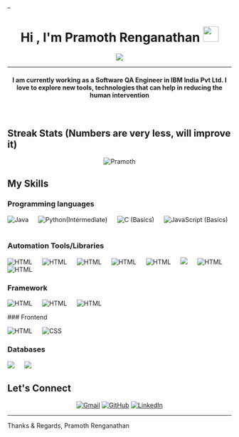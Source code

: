 

_
<h1 align="center">Hi , I'm Pramoth Renganathan <img src="https://media.giphy.com/media/hvRJCLFzcasrR4ia7z/giphy.gif" width="35"></h1>
<p align="center">
  <a href="https://github.com/DenverCoder1/readme-typing-svg"><img src="https://readme-typing-svg.herokuapp.com?lines=Software+QA+Engineer;Loves%20learning%20about%20Technology&center=true&width=500&height=50"></a>
</p>
<hr/>
<h4 align="center">I am currently working as a Software QA Engineer in IBM India Pvt Ltd. I love to explore new tools, technologies that can help in reducing the human intervention</h4>
<br>

## Streak Stats (Numbers are very less, will improve it)
<p align="center"><img src="https://github-readme-streak-stats.herokuapp.com/?user=rpramoth&theme=algolia" alt="Pramoth"  /></p>


## My Skills

### Programming languages
<p align="left">
    <img alt="Java" src="https://img.shields.io/badge/Java-%23007396.svg?logo=java&logoColor=white"></a>
     &emsp;
    <img alt="Python" src="https://img.shields.io/badge/Python%20-%2314354C.svg?logo=python&logoColor=white"></a>(Intermediate)
   &emsp;
     <img alt="C" src="https://img.shields.io/badge/C%20-%232370ED.svg?logo=c&logoColor=white"></a> (Basics)
   &emsp;
     <img alt="JavaScript" src="https://img.shields.io/badge/JavaScript%20-%23F7DF1E.svg?logo=javascript&logoColor=black"></a> (Basics)
   &emsp;
</p>

### Automation Tools/Libraries
<p align="left">
    <img alt="HTML" src="https://img.shields.io/badge/-Selenium-blue?logo=selenium&logo-color=red"/></a>
      &emsp;
    <img alt="HTML" src="https://img.shields.io/badge/-RestAssured-grey?logo=restapi&logo-color=red"/></a>
    &emsp;
    <img alt="HTML" src="https://img.shields.io/badge/-Cucumber-blue?logo=cucumber&logo-color=red"/></a>
  &emsp;
    <img alt="HTML" src="https://img.shields.io/badge/-JMeter-green?logo=jmeter&logo-color=red"/></a>
    &emsp;
    <img alt="HTML" src="https://img.shields.io/badge/-Postman-grey?logo=postman&logo-color=white"/></a>
&emsp;
    <img src="https://img.shields.io/badge/Git%20-%23F05033.svg?logo=git&logoColor=white"></a>
  &emsp;
    <img alt="HTML" src="https://img.shields.io/badge/-Appium-grey?logo=android&logo-color=red"/></a>
   &emsp;
    <img alt="HTML" src="https://img.shields.io/badge/-TestNG-grey?logo=testin&logo-color=red"/></a>
   
### Framework
<p align="left">
    <img alt="HTML" src="https://img.shields.io/badge/-Data Driven-blue?logo=microsoft-excel&logo-color=white"/>
   &emsp;
    <img alt="HTML" src="https://img.shields.io/badge/-Keyword Driven-blue?logo=&logo-color=white"/>
   &emsp;
       <img alt="HTML" src="https://img.shields.io/badge/-Page Object Model-blue?logo=&logo-color=white"/>
   &emsp;
</p>
### Frontend
<p align="left">
    <img alt="HTML" src="https://img.shields.io/badge/-HTML-blue?logo=html5&logo-color=white"/></a>
   &emsp;
    <img alt="CSS" src="https://img.shields.io/badge/CSS%20-%231572B6.svg?logo=css3&logoColor=white"></a>
   &emsp;
</p>

### Databases
<p align="left">
 <img src="https://img.shields.io/badge/MySQL-%2300f.svg?style=flat&llogo=mysql&logoColor=white"></a>
  &emsp;
   <img src ="https://img.shields.io/badge/-Oracle-red?logo=oracle&logo-color=red"></a>
 </p>
 

## Let's Connect
<p align="center">
<a href="mailto:rpramoth7@gmail.com"><img src="https://img.icons8.com/bubbles/50/000000/gmail.png" alt="Gmail"/></a>
<a href="https://github.com/rpramoth"><img src="https://img.icons8.com/bubbles/50/000000/github.png" alt="GitHub"/></a>
<a href="https://www.linkedin.com/in/pramoth-r-4ba38457/"><img src="https://img.icons8.com/bubbles/50/000000/linkedin.png" alt="LinkedIn"/></a>

</p>

<hr/>

Thanks & Regards,
Pramoth Renganathan
